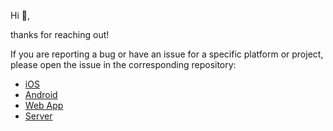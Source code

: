 Hi 👋, 

thanks for reaching out!

If you are reporting a bug or have an issue for a specific platform or project, please open the issue in the corresponding repository:

- [iOS](https://github.com/lyoneer/lyoneer-ios)
- [Android](https://github.com/lyoneer/lyoneer-android)
- [Web App](https://github.com/lyoneer/lyoneer-webapp)
- [Server](https://github.com/lyoneer/lyoneer-server)
